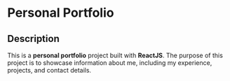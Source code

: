 # Personal Portfolio

## Description

This is a **personal portfolio** project built with **ReactJS**. The purpose of this project is to showcase information about me, including my experience, projects, and contact details.
